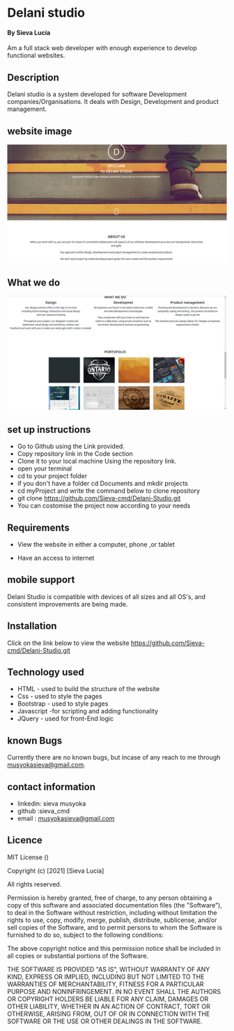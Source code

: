 # Delani studio

#### By Sieva Lucia
Am a full stack web developer with enough experience to develop functional websites.

## Description
Delani studio is a system developed for software Development companies/Organisations. It deals with Design, Development  and product management.

## website image
![Website image](https://github.com/Sieva-cmd/Delani-Studio/blob/master/images/image1.png)

## What we do
![Website image](https://github.com/Sieva-cmd/Delani-Studio/blob/master/images/image%202.png)

## set up instructions
-  Go to  Github  using the Link provided.
-  Copy repository link in the Code section
-  Clone it to your local machine Using the repository link.
- open your terminal 
- cd to your project folder
- if you don't have a folder cd Documents and mkdir projects
- cd myProject and write the command below to clone repository
- git clone https://github.com/Sieva-cmd/Delani-Studio.git
- You can costomise the project now according to your needs





## Requirements
-  View the website in either a computer, phone ,or tablet

-  Have an access to internet

 ## mobile support
 Delani Studio is compatible with devices of all sizes and all OS's, and consistent improvements are being made.

## Installation
Click on the link below to view the website https://github.com/Sieva-cmd/Delani-Studio.git

## Technology used 
-  HTML - used to build the structure of the website
-  Css - used to style the pages
-  Bootstrap - used to style pages
-  Javascript -for scripting and adding functionality
- JQuery - used for front-End logic

## known Bugs
Currently there are no known bugs, but incase of any reach to me through musyokasieva@gmail.com.

## contact information
-  linkedin: sieva musyoka
-  github :sieva_cmd
-  email : musyokasieva@gmail.com

## Licence 
 MIT License ()

Copyright (c) [2021] [Sieva Lucia]

All rights reserved.

Permission is hereby granted, free of charge, to any person obtaining a copy of this software and associated documentation files (the "Software"), to deal in the Software without restriction, including without limitation the rights to use, copy, modify, merge, publish, distribute, sublicense, and/or sell copies of the Software, and to permit persons to whom the Software is furnished to do so, subject to the following conditions:

The above copyright notice and this permission notice shall be included in all copies or substantial portions of the Software.

THE SOFTWARE IS PROVIDED "AS IS", WITHOUT WARRANTY OF ANY KIND, EXPRESS OR IMPLIED, INCLUDING BUT NOT LIMITED TO THE WARRANTIES OF MERCHANTABILITY, FITNESS FOR A PARTICULAR PURPOSE AND NONINFRINGEMENT. IN NO EVENT SHALL THE AUTHORS OR COPYRIGHT HOLDERS BE LIABLE FOR ANY CLAIM, DAMAGES OR OTHER LIABILITY, WHETHER IN AN ACTION OF CONTRACT, TORT OR OTHERWISE, ARISING FROM, OUT OF OR IN CONNECTION WITH THE SOFTWARE OR THE USE OR OTHER DEALINGS IN THE SOFTWARE.